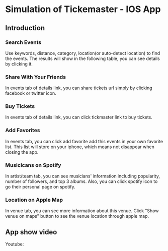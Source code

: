 # Simulation of Tickemaster - IOS App

## Introduction

### Search Events
Use keywords, distance, category, location(or auto-detect location) to find the events.
The results will show in the following table, you can see details by clicking it.

### Share With Your Friends
In events tab of details link, you can share tickets url simply by clicking facebook or twitter icon.

### Buy Tickets
In events tab of details link, you can click tickmaster link to buy tickets.

### Add Favorites
In events tab, you can click add favorite add this events in your own favorite list.
This list will store on your iphone, which means not disappear when closing the app.

### Musicicans on Spotify
In artist/team tab, you can see musicians' information including popularity, number of followers, and top 3 albums.
Also, you can click spotify icon to go their personal page on spotify.

### Location on Apple Map
In venue tab, you can see more information about this venue.
Click "Show venue on maps" button to see the venue location through apple map.

## App show video
Youtube: 
